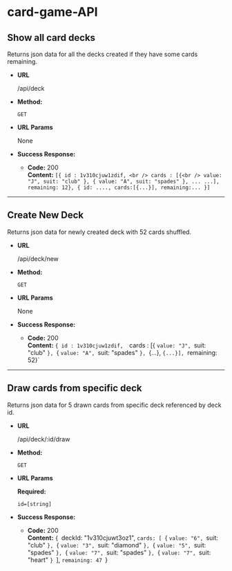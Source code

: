 # card-game-API

**Show all card decks**
----
  Returns json data for all the decks created if they have some cards remaining.

* **URL**

  /api/deck

* **Method:**

  `GET`
  
*  **URL Params**

   None

* **Success Response:**

  * **Code:** 200 <br />
    **Content:** ```[{ id : 1v310cjuw1zdif, <br />
                    cards : [{<br />
                                value: "J",
                                suit: "club"
                              },
                              {
                                value: "A",
                                suit: "spades"
                              },
                              ...
                              ...],
                    remaining: 12},
                    {
                      id: ....,
                      cards:[{...}],
                      remaining:...
                    }]
                    ```
---- 


**Create New Deck**
----
  Returns json data for newly created deck with 52 cards shuffled.

* **URL**

  /api/deck/new

* **Method:**

  `GET`
  
*  **URL Params**

   None

* **Success Response:**

  * **Code:** 200 <br />
    **Content:** `{ id : 1v310cjuw1zdif, 
                    `cards : [{
                                `value: "J",
                                `suit: "club"
                              `},
                              `{
                                `value: "A",
                                `suit: "spades"
                              `},
                              `{...},
                              `{...}],
                    `remaining: 52}`
----

**Draw cards from specific deck**
----
  Returns json data for 5 drawn cards from specific deck referenced by deck id.

* **URL**

  /api/deck/:id/draw

* **Method:**

  `GET`
  
*  **URL Params**

   **Required:**
 
   `id=[string]`

* **Success Response:**

  * **Code:** 200 <br />
    **Content:** `{
                      `deckId: "1v310cjuwt3oz1",
                      `cards: [
                          `{
                              `value: "6",
                              `suit: "club"
                          `},
                          `{
                              `value: "3",
                              `suit: "diamond"
                          `},
                          `{
                              `value: "5",
                              `suit: "spades"
                          `},
                          `{
                              `value: "7",
                              `suit: "spades"
                          `},
                          `{
                              `value: "7",
                              `suit: "heart"
                          `}
                      `],
                      `remaining: 47
                   `}

